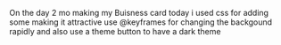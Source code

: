 On the day 2 mo making my Buisness card today i used css for adding some making it attractive use @keyframes for changing the backgound rapidly and also use a theme button to have a dark theme
